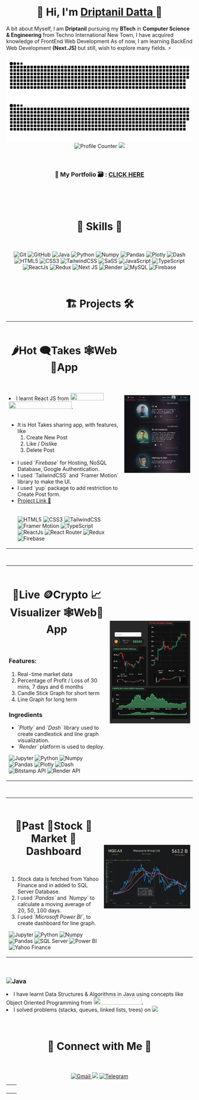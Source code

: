 <h1 align="center" >
    👋 Hi, I'm
    <a href="https://driptanil.github.io/" target="_blank"> Driptanil Datta </a> 🤵
</h1>


<p>
    A bit about Myself, I am <b>Driptanil</b> pursuing my <b>BTech</b> in <b>Computer Science & Engineering</b> from Techno International New Town, I have acquired knowledge of FrontEnd Web Development As of now, I am learning BackEnd Web Development <b>(Next.JS) </b> but still, wish to explore many fields. ⚡
</p>
<div align="center">
    <img src=https://raw.githubusercontent.com/driptanil/driptanil/output/github-contribution-grid-snake-dark.svg#gh-dark-mode-only alt="github contribution grid snake">
    <img src="https://raw.githubusercontent.com/driptanil/driptanil/output/github-contribution-grid-snake.svg#gh-light-mode-only" alt="github contribution grid snake progress">
</div>
<div align="center">
    <img src="https://komarev.com/ghpvc/?username=driptanil&label=Profile%20views&color=6805D3&style=flat" alt="Profile Counter">
    <a href="https://github.com/driptanil?tab=followers">
        <img src="https://img.shields.io/github/followers/driptanil.svg?style=social&label=Follow">
    </a>
    <br>
    <br>
</div>
<br>
<h3 align="center"> 🤵 My Portfolio 🗃️ : <a href="https://driptanil.github.io/Portfolio/">CLICK HERE</a></h3>
<br>
<br>


<br>
<h1 align="center">🔨 Skills 🤹</h1>
<br>
<div align="center">
    <p align="center">
        <img alt="Git" src="https://img.shields.io/badge/Git-dc3010?style=for-the-badge&logo=git&logoColor=white" />
        <img alt="GitHub" src="https://img.shields.io/badge/GitHub-100000?style=for-the-badge&logo=github&logoColor=white">
        <img alt="Java" src="https://img.shields.io/badge/Java-d57c00?style=for-the-badge&logo=openjdk&logoColor=white" />
        <img alt="Python" src="https://img.shields.io/badge/python-%2314354C.svg?style=for-the-badge&logo=python&logoColor=white"/>
        <img alt="Numpy" src="https://img.shields.io/badge/Numpy-777BB4?style=for-the-badge&logo=numpy&logoColor=white" />
        <img alt="Pandas" src="https://img.shields.io/badge/Pandas-2C2D72?style=for-the-badge&logo=pandas&logoColor=white" />
        <img alt="Plotly" src="https://img.shields.io/badge/Plotly-a61461?style=for-the-badge&logo=Tableau&logoColor=white">
        <img alt="Dash" src="https://img.shields.io/badge/Dash-2B283A?style=for-the-badge&logo=scrimba&logoColor=white">
        <img alt="HTML5" src="https://img.shields.io/badge/html5-%23E34F26.svg?&style=for-the-badge&logo=html5&logoColor=white" />
        <img alt="CSS3" src="https://img.shields.io/badge/css3-%231572B6.svg?&style=for-the-badge&logo=css3&logoColor=white" />
        <img alt="TailwindCSS" src="https://img.shields.io/badge/tailwindcss-2338B2.svg?style=for-the-badge&logo=tailwind-css&logoColor=white"/>
        <img alt="SaSS" src="https://img.shields.io/badge/SASS-ab0095.svg?style=for-the-badge&logo=SASS&logoColor=white"/>
        <img alt="JavaScript" src="https://img.shields.io/badge/javascript-%23323330.svg?&style=for-the-badge&logo=javascript&logoColor=%23F7DF1E" />
        <img alt="TypeScript" src="https://img.shields.io/badge/typescript-0067bb.svg?style=for-the-badge&logo=typescript&logoColor=white">
        <img alt="ReactJs" src="https://img.shields.io/badge/React-20232A?style=for-the-badge&logo=react&logoColor=61DAFB" />
        <img alt="Redux" src="https://img.shields.io/badge/redux-%23593d88.svg?style=for-the-badge&logo=redux&logoColor=white"/>
        <img alt="Next JS" src="https://img.shields.io/badge/Next-black?style=for-the-badge&logo=next.js&logoColor=white"/>
        <img alt="Render" src="https://img.shields.io/badge/Render-138384?style=for-the-badge&logo=LibreOffice&logoColor=white" >
        <img alt="MySQL" src="https://img.shields.io/badge/MySQL-00000F?style=for-the-badge&logo=mysql&logoColor=white" />
        <img alt="Firebase" src="https://img.shields.io/badge/firebase-ffca28?style=for-the-badge&logo=firebase&logoColor=black" />
    </p>
</div>


<br>
<h1 align="center">🏗️ Projects 🛠</h1>
<!-- REACT -->


<table>
    <tr>
        <td>
            <div>
                <br>
                <h1 align="center">🌶️Hot 🗨️Takes 🕸️Web📱App</h1>
                <br>
                <br>
                <li>I learnt React JS from
                    <a href="https://www.youtube.com/playlist?list=PLpPqplz6dKxW5ZfERUPoYTtNUNvrEebAR">
                    <img width="90" height="20"src="https://img.shields.io/badge/Pedro_Tech-FF0000?style=for-the-badge&logo=youtube&logoColor=white"></a>
                    <a href="https://www.udemy.com/course/react-redux/">
                    <img width="170" height="20"src="https://img.shields.io/badge/Modern_React_with_Redux-58287F?style=for-the-badge&logo=Udemy&logoColor=white"></a>.
                </li>
                <br>
                <ul>
                    <li> It is Hot Takes sharing app, with features, like
                        <ol>
                            <li> Create New Post
                            <li> Like / Dislike
                            <li> Delete Post
                        </ol>
                    </li>
                    <br>
                    <li>
                        I used <i>`Firebase`</i> for Hosting, NoSQL Database, Google Authentication.
                    </li>
                    <li>
                        I used `TailwindCSS` and `Framer Motion` library to make the UI.
                    </li>
                    <li>
                        I used `yup` package to add restriction to Create Post form.
                    </li>
                    <li>
                        <a href="https://social-hot-takes.web.app/">Project Link 🔗</a>
                    </li>
                    <br>
                    <br>
                    <div>
                        <img alt="HTML5" src="https://img.shields.io/badge/html5-%23E34F26.svg?&style=for-the-badge&logo=html5&logoColor=white" />
                        <img alt="CSS3" src="https://img.shields.io/badge/css3-%231572B6.svg?&style=for-the-badge&logo=css3&logoColor=white" />
                        <img alt="TailwindCSS" src="https://img.shields.io/badge/tailwindcss-%2338B2AC.svg?style=for-the-badge&logo=tailwind-css&logoColor=white"/>
                        <img alt="Framer Motion" src="https://img.shields.io/badge/Framer_Motion-black?style=for-the-badge&logo=framer&logoColor=blue" >
                        <img alt="TypeScript" src="https://img.shields.io/badge/typescript-%23007ACC.svg?style=for-the-badge&logo=typescript&logoColor=white">
                        <img alt="ReactJs" src="https://img.shields.io/badge/React-20232A?style=for-the-badge&logo=react&logoColor=61DAFB" />
                        <img alt="React Router" src="https://img.shields.io/badge/React_Router-CA4245?style=for-the-badge&logo=react-router&logoColor=white">
                        <img alt="Redux" src="https://img.shields.io/badge/redux-%23593d88.svg?style=for-the-badge&logo=redux&logoColor=white"/>
                        <img alt="Firebase" src="https://img.shields.io/badge/firebase-ffca28?style=for-the-badge&logo=firebase&logoColor=black" />
                    </div>
                </ul>
            </div>
        </td>
        <td>
            <img src="./image/react.png">
        </td>
    </tr>
</table>
<br>


<table>
    <tr>
        <td>
            <div>
                <br>
                <h1 align="center">🎥Live 🪙Crypto 📈Visualizer 🕸️Web📱App</h1>
                <br>
                <h3>Features:</h3>
                <ol>
                    <li>
                        Real-time market data
                    </li>
                    <li>
                        Percentage of Profit / Loss of 30 mins, 7 days and 6 months
                    </li>
                    <li>
                        Candle Stick Graph for short term
                    </li>
                    <li>
                        Line Graph for long term
                    </li>
                </ol>
                <h3>Ingredients</h3>
                <ul>
                    <li>
                        <i>`Plotly`</i> and <i>`Dash`</i> library used to create candlestick and line graph visualization.
                    </li>
                    <li>
                        <i>`Render`</i> platform is used to deploy.
                    </li>
                </ul>
                <p>
                    <img alt="Jupyter" src="https://img.shields.io/badge/Jupyter-c46200.svg?&style=for-the-badge&logo=Jupyter&logoColor=white" />
                    <img alt="Python" src="https://img.shields.io/badge/Python-3776AB?style=for-the-badge&logo=python&logoColor=white">
                    <img alt="Numpy" src="https://img.shields.io/badge/Numpy-777BB4?style=for-the-badge&logo=numpy&logoColor=white" />
                    <img alt="Pandas" src="https://img.shields.io/badge/Pandas-2C2D72?style=for-the-badge&logo=pandas&logoColor=white" />
                    <img alt="Plotly" src="https://img.shields.io/badge/Plotly-a61461?style=for-the-badge&logo=Tableau&logoColor=white">
                    <img alt="Dash" src="https://img.shields.io/badge/Dash-2B283A?style=for-the-badge&logo=scrimba&logoColor=white">
                    <img alt="Bitstamp API" src="https://img.shields.io/badge/Bitstamp API-158158?style=for-the-badge&logo=bootstrap&logoColor=white" >
                    <img alt="Render API" src="https://img.shields.io/badge/Render-138384?style=for-the-badge&logo=LibreOffice&logoColor=white" >
                </p>
            </div>
        </td>
        <td>
            <img src="./image/crypto.png">
        </td>
    </tr>
</table>
<br>


<table>
    <tr>
        <td>
            <div>
                <br>
                <h1 align="center">📜Past 💸Stock 💼Market 📔Dashboard</h1>
                <br>
                <ol>
                    <li>
                        Stock data is fetched from Yahoo Finance and in added to SQL Server Database.
                    </li>
                    <li>
                        I used <i>`Pandas`</i> and <i>`Numpy`</i> to calculate a moving average of 20, 50, 100 days.
                    </li>
                    <li>
                        I used <i>`Microsoft Power BI`</i>, to create dashboard for line graph.
                    </li>
                </ol>
                <p>
                    <img alt="Jupyter" src="https://img.shields.io/badge/Jupyter-c46200.svg?&style=for-the-badge&logo=Jupyter&logoColor=white" />
                    <img alt="Python" src="https://img.shields.io/badge/Python-3776AB?style=for-the-badge&logo=python&logoColor=white">
                    <img alt="Numpy" src="https://img.shields.io/badge/Numpy-777BB4?style=for-the-badge&logo=numpy&logoColor=white" />
                    <img alt="Pandas" src="https://img.shields.io/badge/Pandas-2C2D72?style=for-the-badge&logo=pandas&logoColor=white" />
                    <img alt="SQL Server" src="https://img.shields.io/badge/SQL_Server-CC2927?style=for-the-badge&logo=microsoft-sql-server&logoColor=white">
                    <img alt="Power BI" src="https://img.shields.io/badge/Power_BI-FEAA2D?style=for-the-badge&logo=deezer&logoColor=white">
                    <img alt="Yahoo Finance" src="https://img.shields.io/badge/Yahoo_FInance-543DE0?style=for-the-badge&logo=yahoo&logoColor=white" >
                </p>
            </div>
        </td>
        <td>
            <img src="./image/python.png">
        </td>
    </tr>
</table>
<br>
<!-- JAVA -->
<div>
    <h3>
        <img alt="Java" height="40" src="https://img.shields.io/badge/Java-ED8B00?style=for-the-badge&logo=java&logoColor=black" />
    </h3>
    <li>
        I have learnt Data Structures & Algorithms in Java using concepts like Object Oriented Programming from <a href="https://www.youtube.com/playlist?list=PLpPqplz6dKxW5ZfERUPoYTtNUNvrEebAR">
        <img width="130" height="20"src="https://img.shields.io/badge/Kunal_Kushwaha-FF0000?style=for-the-badge&logo=youtube&logoColor=white"></a>.
    </li>
    <li>
        I solved problems (stacks, queues, linked lists, trees) on <a href = "https://leetcode.com/driptanil/">
        <img  height="20" src="https://img.shields.io/badge/-LeetCode-FFA116?style=for-the-badge&logo=LeetCode&logoColor=black"></a>
    </li>
</div>
<br>
<!-- ![TypeScript](https://img.shields.io/badge/typescript-%23007ACC.svg?style=for-the-badge&logo=typescript&logoColor=white) -->


<br>


<h1 align="center">🔗 Connect with Me 🤝</h1>
<br>
<br>
<div align="center">
    <a href="mailto:driprecovery@gmail.com"><img  alt="Gmail" src="https://img.shields.io/badge/Gmail-D14836?style=for-the-badge&logo=gmail&logoColor=white" />
    <a href="https://twitter.com/DriptanilDatta" target="_blank"><img src="https://img.shields.io/badge/twitter-%2300acee.svg?&style=for-the-badge&logo=twitter&logoColor=white&alt=twitter" /></a>
    <a  href="https://t.me/driptanil"><img alt=" Telegram" src="https://img.shields.io/badge/Telegram-2CA5E0?style=for-the-badge&logo=telegram&logoColor=white"></a>
    <!-- <a  href="https://discord.com/users/758681549993541684"><img alt=" Discord" src="https://img.shields.io/badge/Discord-7289DA?style=for-the-badge&logo=discord&logoColor=white"> -->
    <!-- <a  href="" target="_blank"><img alt="LinkedIn" src="https://img.shields.io/badge/linkedin%20-%230077B5.svg?&style=for-the-badge&logo=linkedin&logoColor=white" /></a> -->
    </a>
</div>


<table>
    <tr>
        <td>
            <img src="https://github-readme-stats.vercel.app/api?username=driptanil&include_all_commits=true&count_private=true&show_icons=true&line_height=20&title_color=7A7ADB&icon_color=2234AE&text_color=D3D3D3&bg_color=0,000000,130F40" alt="" />
        </td>
        <td>
            <img src="https://github-readme-stats.vercel.app/api/top-langs?username=driptanil&show_icons=true&locale=en&layout=compact&title_color=7A7ADB&icon_color=2234AE&text_color=D3D3D3&bg_color=0,000000,130F40" alt="" />
        </td>
    </tr>
</table>


<div align="center">
    <p>
        <img align="center" src="https://github-readme-streak-stats.herokuapp.com/?user=driptanil&theme=dark" alt="" />
    </p>
</div>
